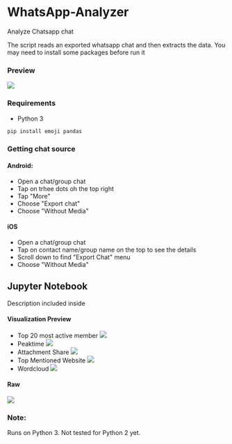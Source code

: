 # WhatsApp-Analyzer
Analyze Chatsapp chat

The script reads an exported whatsapp chat and then extracts the data. You may need to install some packages before run it

### Preview
![](https://media.giphy.com/media/1BdstwCrX7A2n0c2DN/giphy.gif)

### Requirements
- Python 3
```python
pip install emoji pandas
```

### Getting chat source
#### Android:
- Open a chat/group chat
- Tap on trhee dots oh the top right
- Tap "More"
- Choose "Export chat"
- Choose "Without Media"

#### iOS
- Open a chat/group chat
- Tap on contact name/group name on the top to see the details
- Scroll down to find "Export Chat" menu
- Choose "Without Media"

## Jupyter Notebook
Description included inside
#### Visualization Preview
 - Top 20 most active member
   ![](https://i.imgur.com/dqC83Gb.png)
 - Peaktime
   ![](https://i.imgur.com/C4D2cjw.png)
 - Attachment Share
   ![](https://i.imgur.com/mEWKSRj.png)
 - Top Mentioned Website
   ![](https://i.imgur.com/9Y8hTwE.png)
 - Wordcloud
   ![](https://i.imgur.com/RaGDrEp.png)

#### Raw
   ![](https://i.imgur.com/sCIEQas.png)
  
   

### Note:
Runs on Python 3. Not tested for Python 2 yet.
